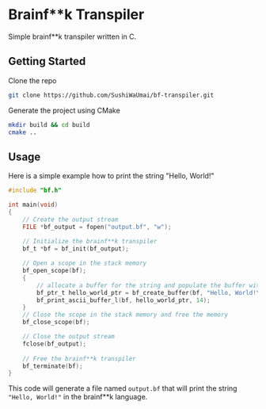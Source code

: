 # Brainf**k Transpiler

Simple brainf**k transpiler written in C.

## Getting Started
Clone the repo
```bash
git clone https://github.com/SushiWaUmai/bf-transpiler.git
```

Generate the project using CMake
```bash
mkdir build && cd build
cmake ..
```

## Usage
Here is a simple example how to print the string "Hello, World!"

```C
#include "bf.h"

int main(void)
{
    // Create the output stream
    FILE *bf_output = fopen("output.bf", "w");
    
    // Initialize the brainf**k transpiler
    bf_t *bf = bf_init(bf_output);

    // Open a scope in the stack memory
    bf_open_scope(bf);
    {
        // allocate a buffer for the string and populate the buffer with "Hello, World!\n"
        bf_ptr_t hello_world_ptr = bf_create_buffer(bf, "Hello, World!\n", 14);
        bf_print_ascii_buffer_l(bf, hello_world_ptr, 14);
    }
    // Close the scope in the stack memory and free the memory
    bf_close_scope(bf);

    // Close the output stream
    fclose(bf_output);
    
    // Free the brainf**k transpiler
    bf_terminate(bf);
}
```

This code will generate a file named `output.bf` that will print the string `"Hello, World!"` in the brainf**k language.
 
